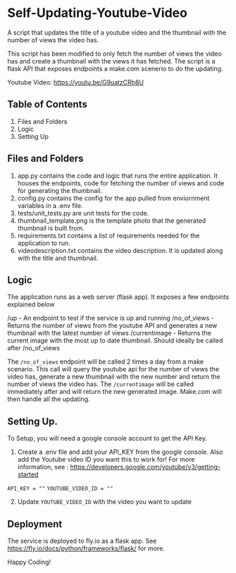 # Self-Updating-Youtube-Video
A script that updates the title of a youtube video and the thumbnail with the number of views the video has.

This script has been modified to only fetch the number of views the video has and create a thumbnail with the views it has fetched. 
The script is a flask API that exposes endpoints a make.com scenerio to do the updating. 

Youtube Video: https://youtu.be/G9uatzCRh8U

## Table of Contents
1. Files and Folders
2. Logic
3. Setting Up

## Files and Folders
1. app.py contains the code and logic that runs the entire application. It houses the endpoints, code for fetching the number of views and code for generating the thumbnail.
2. config.py contains the config for the app pulled from enviornment variables in a .env file.
3. tests/unit_tests.py are unit tests for the code.
4. thumbnail_template.png is the template photo that the generated thumbnail is built from. 
5. requirements.txt contains a list of requirements needed for the application to run.
6. videodescription.txt contains the video description. It is updated along with the title and thumbnail.

## Logic
The application runs as a web server (flask app). It exposes a few endpoints explained below

/up - An endpoint to test if the service is up and running
/no_of_views - Returns the number of views from the youtube API and generates a new thumbnail with the latest number of views
/currentimage - Returns the current image with the most up to date thumbnail. Should ideally be called after /no_of_views

The `/no_of_views` endpoint will be called 2 times a day from a make scenario. This call will query the youtube api for the number of views the video has, generate a new thumbnail with the new number and return the number of views the video has.
The `/currentimage` will be called immediately after and will return the new generated image. Make.com will then handle all the updating. 

## Setting Up.

To Setup, you will need a google console account to get the API Key.

1. Create a .env file and add your API_KEY from the google console.  Also add the Youtube video ID you want this to work for! For more information, see : https://developers.google.com/youtube/v3/getting-started

`API_KEY = ""`
`YOUTUBE_VIDEO_ID = ""`

2. Update `YOUTUBE_VIDEO_ID` with the video you want to update

## Deployment

The service is deployed to fly.io as a flask app. See https://fly.io/docs/python/frameworks/flask/ for more.

Happy Coding!